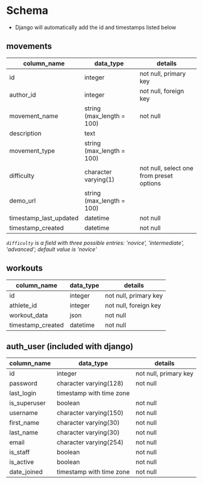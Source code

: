 # Schema
- Django will automatically add the id and timestamps listed below


## movements
column_name             | data_type                     | details
------------------------|-------------------------------|-----------------------
id                      | integer                       | not null, primary key
author_id               | integer                       | not null, foreign key
movement_name           | string (max_length = 100)     | not null
description             | text                          |
movement_type           | string (max_length = 100)     |
difficulty              | character varying(1)          | not null, select one from preset options
demo_url                | string (max_length = 100)     |
timestamp_last_updated  | datetime                      | not null
timestamp_created       | datetime                      | not null

*`difficulty` is a field with three possible entries: 'novice', 'intermediate', 'advanced'; default value is 'novice'*


## workouts
column_name         | data_type             | details
--------------------|-----------------------|-----------------------
id                  | integer               | not null, primary key
athlete_id          | integer               | not null, foreign key
workout_data        | json                  | not null
timestamp_created   | datetime              | not null


## auth_user (included with django)
column_name         | data_type                     | details
--------------------|-------------------------------|-----------------------
id                  | integer                       | not null, primary key
password            | character varying(128)        | not null
last_login          | timestamp with time zone      |
is_superuser        | boolean                       | not null
username            | character varying(150)        | not null
first_name          | character varying(30)         | not null
last_name           | character varying(30)         | not null
email               | character varying(254)        | not null
is_staff            | boolean                       | not null
is_active           | boolean                       | not null
date_joined         | timestamp with time zone      | not null
